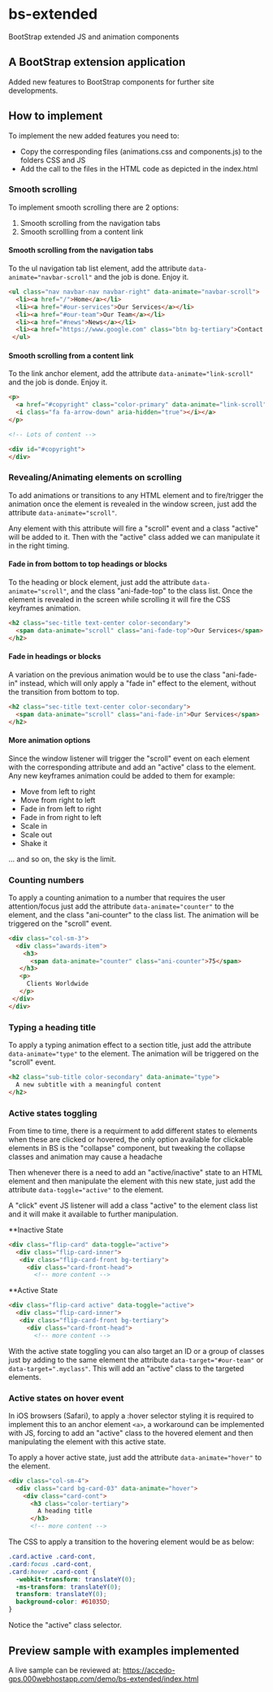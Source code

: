 # bs-extended
BootStrap extended JS and animation components

## A BootStrap extension application

Added new features to BootStrap components for further site developments. 

## How to implement

To implement the new added features you need to:
* Copy the corresponding files (animations.css and components.js) to the folders CSS and JS
* Add the call to the files in the HTML code as depicted in the index.html

### Smooth scrolling

To implement smooth scrolling there are 2 options:
1. Smooth scrolling from the navigation tabs
2. Smooth scrollling from a content link

#### Smooth scrolling from the navigation tabs

To the ul navigation tab list element, add the attribute <code>data-animate="navbar-scroll"</code> and the job is done. Enjoy it.

```html
<ul class="nav navbar-nav navbar-right" data-animate="navbar-scroll">  
  <li><a href="/">Home</a></li>
  <li><a href="#our-services">Our Services</a></li>
  <li><a href="#our-team">Our Team</a></li>
  <li><a href="#news">News</a></li>                  
  <li><a href="https://www.google.com" class="btn bg-tertiary">Contact Us</a></li>
 </ul>
```

#### Smooth scrolling from a content link

To the link anchor element, add the attribute <code>data-animate="link-scroll"</code> and the job is donde. Enjoy it.

```html
<p>
  <a href="#copyright" class="color-primary" data-animate="link-scroll">Go to copyright 
  <i class="fa fa-arrow-down" aria-hidden="true"></i></a>
</p>

<!-- Lots of content -->

<div id="#copyright">
</div>

```

### Revealing/Animating elements on scrolling

To add animations or transitions to any HTML element and to fire/trigger the animation once the element is revealed in the window screen, just add the attribute <code>data-animate="scroll"</code>.

Any element with this attribute will fire a "scroll" event and a class "active" will be added to it. Then with the "active" class added we can manipulate it in the right timing.

#### Fade in from bottom to top headings or blocks

To the heading or block element, just add the attribute <code>data-animate="scroll"</code>, and the class "ani-fade-top" to the class list. Once the element is revealed in the screen while scrolling it will fire the CSS keyframes animation. 

```html
<h2 class="sec-title text-center color-secondary">
  <span data-animate="scroll" class="ani-fade-top">Our Services</span>
</h2>
```

#### Fade in headings or blocks

A variation on the previous animation would be to use the class "ani-fade-in" instead, which will only apply a "fade in" effect to the element, without the transition from bottom to top.

```html
<h2 class="sec-title text-center color-secondary">
  <span data-animate="scroll" class="ani-fade-in">Our Services</span>
</h2>
```

#### More animation options

Since the window listener will trigger the "scroll" event on each element with the corresponding attribute and add an "active" class to the element. Any new keyframes animation could be added to them for example:

- Move from left to right
- Move from right to left
- Fade in from left to right
- Fade in from right to left
- Scale in
- Scale out
- Shake it

... and so on, the sky is the limit.

### Counting numbers

To apply a counting animation to a number that requires the user attention/focus just add the attribute <code>data-animate="counter"</code> to the element, and the class "ani-counter" to the class list. The animation will be triggered on the "scroll" event.

```html
<div class="col-sm-3">
  <div class="awards-item">
    <h3>
      <span data-animate="counter" class="ani-counter">75</span>
   </h3>
   <p>
     Clients Worldwide
   </p>
 </div>
</div>
```

### Typing a heading title

To apply a typing animation effect to a section title, just add the attribute <code>data-animate="type"</code> to the element. The animation will be triggered on the "scroll" event.

```html
<h2 class="sub-title color-secondary" data-animate="type">
  A new subtitle with a meaningful content
</h2>
```

### Active states toggling

From time to time, there is a requirment to add different states to elements when these are clicked or hovered, the only option available for clickable elements in BS is the "collapse" component, but tweaking the collapse classes and animation may cause a headache

Then whenever there is a need to add an "active/inactive" state to an HTML element and then manipulate the element with this new state, just add the attribute <code>data-toggle="active"</code> to the element.

A "click" event JS listener will add a class "active" to the element class list and it will make it available to further manipulation.

**Inactive State
```html
<div class="flip-card" data-toggle="active">
  <div class="flip-card-inner">
   <div class="flip-card-front bg-tertiary">
     <div class="card-front-head">
       <!-- more content -->
```

**Active State

```html
<div class="flip-card active" data-toggle="active">
  <div class="flip-card-inner">
   <div class="flip-card-front bg-tertiary">
     <div class="card-front-head">
       <!-- more content -->
```

With the active state toggling you can also target an ID or a group of classes just by adding to the same element the attribute <code>data-target="#our-team"</code> or <code>data-target=".myclass"</code>. This will add an "active" class to the targeted elements.

### Active states on hover event

In iOS browsers (Safari), to apply a :hover selector styling it is required to implement this to an anchor element <code>&lt;a&gt;</code>, a workaround can be implemented with JS, forcing to add an "active" class to the hovered element and then manipulating the element with this active state.

To apply a hover active state, just add the attribute <code>data-animate="hover"</code> to the element.

```html
<div class="col-sm-4">
  <div class="card bg-card-03" data-animate="hover">
    <div class="card-cont">
      <h3 class="color-tertiary">
        A heading title
      </h3>
      <!-- more content -->
```
The CSS to apply a transition to the hovering element would be as below:
```CSS
.card.active .card-cont,
.card:focus .card-cont,
.card:hover .card-cont {
  -webkit-transform: translateY(0);
  -ms-transform: translateY(0);
  transform: translateY(0);
  background-color: #61035D;
}
```
Notice the "active" class selector.

## Preview sample with examples implemented

A live sample can be reviewed at: https://accedo-gps.000webhostapp.com/demo/bs-extended/index.html
